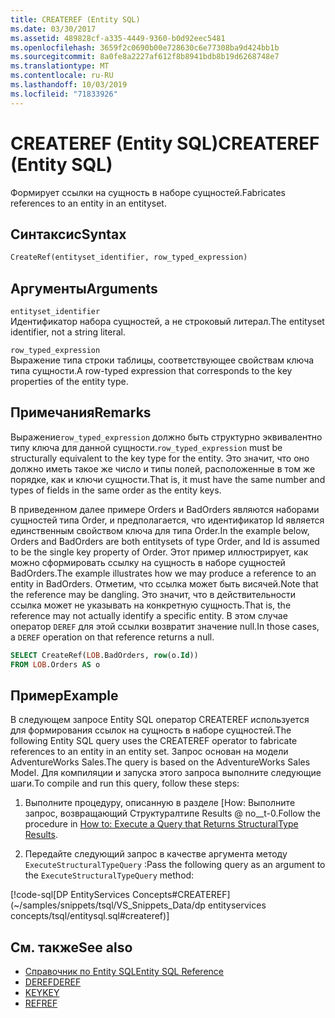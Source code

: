 ```yaml
---
title: CREATEREF (Entity SQL)
ms.date: 03/30/2017
ms.assetid: 489828cf-a335-4449-9360-b0d92eec5481
ms.openlocfilehash: 3659f2c0690b00e728630c6e77308ba9d424bb1b
ms.sourcegitcommit: 8a0fe8a2227af612f8b8941bdb8b19d6268748e7
ms.translationtype: MT
ms.contentlocale: ru-RU
ms.lasthandoff: 10/03/2019
ms.locfileid: "71833926"
---
```

# <a name="createref-entity-sql"></a><span data-ttu-id="3ae54-102">CREATEREF (Entity SQL)</span><span class="sxs-lookup"><span data-stu-id="3ae54-102">CREATEREF (Entity SQL)</span></span>
<span data-ttu-id="3ae54-103">Формирует ссылки на сущность в наборе сущностей.</span><span class="sxs-lookup"><span data-stu-id="3ae54-103">Fabricates references to an entity in an entityset.</span></span>  
  
## <a name="syntax"></a><span data-ttu-id="3ae54-104">Синтаксис</span><span class="sxs-lookup"><span data-stu-id="3ae54-104">Syntax</span></span>  
  
```sql  
CreateRef(entityset_identifier, row_typed_expression)  
```  
  
## <a name="arguments"></a><span data-ttu-id="3ae54-105">Аргументы</span><span class="sxs-lookup"><span data-stu-id="3ae54-105">Arguments</span></span>  
 `entityset_identifier`  
 <span data-ttu-id="3ae54-106">Идентификатор набора сущностей, а не строковый литерал.</span><span class="sxs-lookup"><span data-stu-id="3ae54-106">The entityset identifier, not a string literal.</span></span>  
  
 `row_typed_expression`  
 <span data-ttu-id="3ae54-107">Выражение типа строки таблицы, соответствующее свойствам ключа типа сущности.</span><span class="sxs-lookup"><span data-stu-id="3ae54-107">A row-typed expression that corresponds to the key properties of the entity type.</span></span>  
  
## <a name="remarks"></a><span data-ttu-id="3ae54-108">Примечания</span><span class="sxs-lookup"><span data-stu-id="3ae54-108">Remarks</span></span>  
 <span data-ttu-id="3ae54-109">Выражение`row_typed_expression` должно быть структурно эквивалентно типу ключа для данной сущности.</span><span class="sxs-lookup"><span data-stu-id="3ae54-109">`row_typed_expression` must be structurally equivalent to the key type for the entity.</span></span> <span data-ttu-id="3ae54-110">Это значит, что оно должно иметь такое же число и типы полей, расположенные в том же порядке, как и ключи сущности.</span><span class="sxs-lookup"><span data-stu-id="3ae54-110">That is, it must have the same number and types of fields in the same order as the entity keys.</span></span>  
  
 <span data-ttu-id="3ae54-111">В приведенном далее примере Orders и BadOrders являются наборами сущностей типа Order, и предполагается, что идентификатор Id является единственным свойством ключа для типа Order.</span><span class="sxs-lookup"><span data-stu-id="3ae54-111">In the example below, Orders and BadOrders are both entitysets of type Order, and Id is assumed to be the single key property of Order.</span></span> <span data-ttu-id="3ae54-112">Этот пример иллюстрирует, как можно сформировать ссылку на сущность в наборе сущностей BadOrders.</span><span class="sxs-lookup"><span data-stu-id="3ae54-112">The example illustrates how we may produce a reference to an entity in BadOrders.</span></span> <span data-ttu-id="3ae54-113">Отметим, что ссылка может быть висячей.</span><span class="sxs-lookup"><span data-stu-id="3ae54-113">Note that the reference may be dangling.</span></span>  <span data-ttu-id="3ae54-114">Это значит, что в действительности ссылка может не указывать на конкретную сущность.</span><span class="sxs-lookup"><span data-stu-id="3ae54-114">That is, the reference may not actually identify a specific entity.</span></span> <span data-ttu-id="3ae54-115">В этом случае оператор `DEREF` для этой ссылки возвратит значение null.</span><span class="sxs-lookup"><span data-stu-id="3ae54-115">In those cases, a `DEREF` operation on that reference returns a null.</span></span>  
  
```sql  
SELECT CreateRef(LOB.BadOrders, row(o.Id))
FROM LOB.Orders AS o
```  
  
## <a name="example"></a><span data-ttu-id="3ae54-116">Пример</span><span class="sxs-lookup"><span data-stu-id="3ae54-116">Example</span></span>  
 <span data-ttu-id="3ae54-117">В следующем запросе Entity SQL оператор CREATEREF используется для формирования ссылок на сущность в наборе сущностей.</span><span class="sxs-lookup"><span data-stu-id="3ae54-117">The following Entity SQL query uses the CREATEREF operator to fabricate references to an entity in an entity set.</span></span> <span data-ttu-id="3ae54-118">Запрос основан на модели AdventureWorks Sales.</span><span class="sxs-lookup"><span data-stu-id="3ae54-118">The query is based on the AdventureWorks Sales Model.</span></span> <span data-ttu-id="3ae54-119">Для компиляции и запуска этого запроса выполните следующие шаги.</span><span class="sxs-lookup"><span data-stu-id="3ae54-119">To compile and run this query, follow these steps:</span></span>  
  
1. <span data-ttu-id="3ae54-120">Выполните процедуру, описанную в разделе [How: Выполните запрос, возвращающий Структуралтипе Results @ no__t-0.</span><span class="sxs-lookup"><span data-stu-id="3ae54-120">Follow the procedure in [How to: Execute a Query that Returns StructuralType Results](../how-to-execute-a-query-that-returns-structuraltype-results.md).</span></span>  
  
2. <span data-ttu-id="3ae54-121">Передайте следующий запрос в качестве аргумента методу `ExecuteStructuralTypeQuery` :</span><span class="sxs-lookup"><span data-stu-id="3ae54-121">Pass the following query as an argument to the `ExecuteStructuralTypeQuery` method:</span></span>  
  
 [!code-sql[DP EntityServices Concepts#CREATEREF](~/samples/snippets/tsql/VS_Snippets_Data/dp entityservices concepts/tsql/entitysql.sql#createref)]  
  
## <a name="see-also"></a><span data-ttu-id="3ae54-122">См. также</span><span class="sxs-lookup"><span data-stu-id="3ae54-122">See also</span></span>

- [<span data-ttu-id="3ae54-123">Справочник по Entity SQL</span><span class="sxs-lookup"><span data-stu-id="3ae54-123">Entity SQL Reference</span></span>](entity-sql-reference.md)
- [<span data-ttu-id="3ae54-124">DEREF</span><span class="sxs-lookup"><span data-stu-id="3ae54-124">DEREF</span></span>](deref-entity-sql.md)
- [<span data-ttu-id="3ae54-125">KEY</span><span class="sxs-lookup"><span data-stu-id="3ae54-125">KEY</span></span>](key-entity-sql.md)
- [<span data-ttu-id="3ae54-126">REF</span><span class="sxs-lookup"><span data-stu-id="3ae54-126">REF</span></span>](ref-entity-sql.md)
